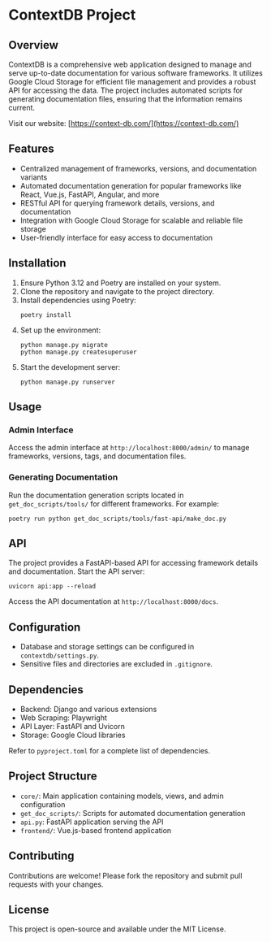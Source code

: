 # ContextDB Project

## Overview
ContextDB is a comprehensive web application designed to manage and serve up-to-date documentation for various software frameworks. It utilizes Google Cloud Storage for efficient file management and provides a robust API for accessing the data. The project includes automated scripts for generating documentation files, ensuring that the information remains current.

Visit our website: [https://context-db.com/](https://context-db.com/)

## Features
- Centralized management of frameworks, versions, and documentation variants
- Automated documentation generation for popular frameworks like React, Vue.js, FastAPI, Angular, and more
- RESTful API for querying framework details, versions, and documentation
- Integration with Google Cloud Storage for scalable and reliable file storage
- User-friendly interface for easy access to documentation

## Installation
1. Ensure Python 3.12 and Poetry are installed on your system.
2. Clone the repository and navigate to the project directory.
3. Install dependencies using Poetry:
   ```
   poetry install
   ```
4. Set up the environment:
   ```
   python manage.py migrate
   python manage.py createsuperuser
   ```
5. Start the development server:
   ```
   python manage.py runserver
   ```

## Usage
### Admin Interface
Access the admin interface at `http://localhost:8000/admin/` to manage frameworks, versions, tags, and documentation files.

### Generating Documentation
Run the documentation generation scripts located in `get_doc_scripts/tools/` for different frameworks. For example:

```
poetry run python get_doc_scripts/tools/fast-api/make_doc.py
```

## API
The project provides a FastAPI-based API for accessing framework details and documentation. Start the API server:

```
uvicorn api:app --reload
```

Access the API documentation at `http://localhost:8000/docs`.

## Configuration
- Database and storage settings can be configured in `contextdb/settings.py`.
- Sensitive files and directories are excluded in `.gitignore`.

## Dependencies
- Backend: Django and various extensions
- Web Scraping: Playwright
- API Layer: FastAPI and Uvicorn
- Storage: Google Cloud libraries

Refer to `pyproject.toml` for a complete list of dependencies.

## Project Structure
- `core/`: Main application containing models, views, and admin configuration
- `get_doc_scripts/`: Scripts for automated documentation generation
- `api.py`: FastAPI application serving the API
- `frontend/`: Vue.js-based frontend application

## Contributing
Contributions are welcome! Please fork the repository and submit pull requests with your changes.

## License
This project is open-source and available under the MIT License.